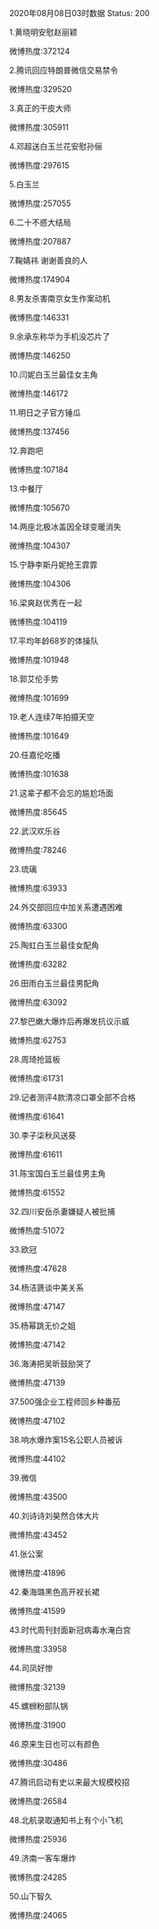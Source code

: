 2020年08月08日03时数据
Status: 200

1.黄晓明安慰赵丽颖

微博热度:372124

2.腾讯回应特朗普微信交易禁令

微博热度:329520

3.真正的干皮大师

微博热度:305911

4.邓超送白玉兰花安慰孙俪

微博热度:297615

5.白玉兰

微博热度:257055

6.二十不惑大结局

微博热度:207887

7.鞠婧祎 谢谢善良的人

微博热度:174904

8.男友杀害南京女生作案动机

微博热度:146331

9.余承东称华为手机没芯片了

微博热度:146250

10.闫妮白玉兰最佳女主角

微博热度:146172

11.明日之子官方锤瓜

微博热度:137456

12.奔跑吧

微博热度:107184

13.中餐厅

微博热度:105670

14.两座北极冰盖因全球变暖消失

微博热度:104307

15.宁静李斯丹妮抢王霏霏

微博热度:104306

16.梁爽赵优秀在一起

微博热度:104119

17.平均年龄68岁的体操队

微博热度:101948

18.郭艾伦手势

微博热度:101699

19.老人连续7年拍摄天空

微博热度:101649

20.任嘉伦吃播

微博热度:101638

21.这辈子都不会忘的尴尬场面

微博热度:85645

22.武汉欢乐谷

微博热度:78246

23.琉璃

微博热度:63933

24.外交部回应中加关系遭遇困难

微博热度:63300

25.陶虹白玉兰最佳女配角

微博热度:63282

26.田雨白玉兰最佳男配角

微博热度:63092

27.黎巴嫩大爆炸后再爆发抗议示威

微博热度:62753

28.周琦抢篮板

微博热度:61731

29.记者测评4款清凉口罩全部不合格

微博热度:61641

30.李子柒秋风送葵

微博热度:61611

31.陈宝国白玉兰最佳男主角

微博热度:61552

32.四川安岳杀妻嫌疑人被批捕

微博热度:51072

33.欧冠

微博热度:47628

34.杨洁篪谈中美关系

微博热度:47147

35.杨幂跳无价之姐

微博热度:47142

36.海涛把吴昕鼓励哭了

微博热度:47139

37.500强企业工程师回乡种番茄

微博热度:47102

38.响水爆炸案15名公职人员被诉

微博热度:44102

39.微信

微博热度:43500

40.刘诗诗刘昊然合体大片

微博热度:43452

41.张公案

微博热度:41896

42.秦海璐黑色高开衩长裙

微博热度:41599

43.时代周刊封面新冠病毒水淹白宫

微博热度:33958

44.司凤好惨

微博热度:32139

45.螺蛳粉部队锅

微博热度:31900

46.原来生日也可以有颜色

微博热度:30486

47.腾讯启动有史以来最大规模校招

微博热度:26584

48.北航录取通知书上有个小飞机

微博热度:25936

49.济南一客车爆炸

微博热度:24285

50.山下智久

微博热度:24065

